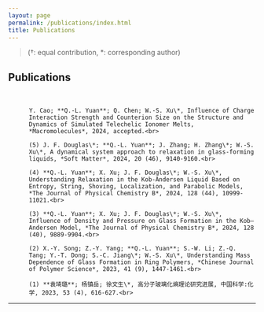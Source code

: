 ```yaml
---
layout: page
permalink: /publications/index.html
title: Publications
---
```


> (†: equal contribution, *: corresponding author)

## Publications

<style>
  .hanging-indent {
    text-indent: -1.5em;  /* 调整该值以设置悬挂缩进的大小 */
    padding-left: 1.5em;  /* 确保剩余部分有适当的填充 */
  }
</style>

<div class="hanging-indent">
<br>

    (6)Y. Cao; **Q.-L. Yuan**; Q. Chen; W.-S. Xu\*, Influence of Charge Interaction Strength and Counterion Size on the Structure and Dynamics of Simulated Telechelic Ionomer Melts, *Macromolecules*, 2024, accepted.<br>

    (5) J. F. Douglas\*; **Q.-L. Yuan**; J. Zhang; H. Zhang\*; W.-S. Xu\*, A dynamical system approach to relaxation in glass-forming liquids, *Soft Matter*, 2024, 20 (46), 9140-9160.<br>

    (4) **Q.-L. Yuan**; X. Xu; J. F. Douglas\*; W.-S. Xu\*, Understanding Relaxation in the Kob-Andersen Liquid Based on Entropy, String, Shoving, Localization, and Parabolic Models, *The Journal of Physical Chemistry B*, 2024, 128 (44), 10999-11021.<br>

    (3) **Q.-L. Yuan**; X. Xu; J. F. Douglas\*; W.-S. Xu\*, Influence of Density and Pressure on Glass Formation in the Kob–Andersen Model, *The Journal of Physical Chemistry B*, 2024, 128 (40), 9889-9904.<br>

    (2) X.-Y. Song; Z.-Y. Yang; **Q.-L. Yuan**; S.-W. Li; Z.-Q. Tang; Y.-T. Dong; S.-C. Jiang\*; W.-S. Xu\*, Understanding Mass Dependence of Glass Formation in Ring Polymers, *Chinese Journal of Polymer Science*, 2023, 41 (9), 1447-1461.<br>

    (1) **袁琦璐**; 杨镇岳; 徐文生\*, 高分子玻璃化熵理论研究进展, 中国科学:化学, 2023, 53 (4), 616-627.<br>

</div>



---




